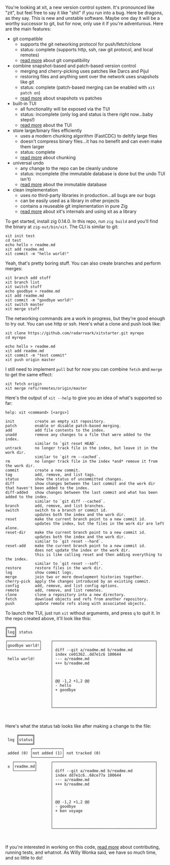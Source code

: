 You're looking at xit, a new version control system. It's pronounced like "zit", but feel free to say it like "shit" if you run into a bug. Here be dragons, as they say. This is new and unstable software. Maybe one day it will be a worthy successor to git, but for now, only use it if you're adventurous. Here are the main features:

* git compatible
  * supports the git networking protocol for push/fetch/clone
  * status: complete (supports http, ssh, raw git protocol, and local remotes)
  * [read more](docs/compat.md) about git compatibility
* combine snapshot-based and patch-based version control
  * merging and cherry-picking uses patches like Darcs and Pijul
  * restoring files and anything sent over the network uses snapshots like git
  * status: complete (patch-based merging can be enabled with `xit patch on`)
  * [read more](docs/patch.md) about snapshots vs patches
* built-in TUI
  * all functionality will be exposed via the TUI
  * status: incomplete (only log and status is there right now...baby steps!)
  * [read more](docs/tui.md) about the TUI
* store large/binary files efficiently
  * uses a modern chunking algorithm (FastCDC) to deltify large files
  * doesn't compress binary files...it has no benefit and can even make them larger
  * status: complete
  * [read more](docs/chunk.md) about chunking
* universal undo
  * any change to the repo can be cleanly undone
  * status: incomplete (the immutable database is done but the undo TUI isn't)
  * [read more](docs/db.md) about the immutable database
* clean implementation
  * uses *no* third-party libraries in production...all bugs are our bugs
  * can be easily used as a library in other projects
  * contains a reuseable git implementation in pure Zig
  * [read more](docs/lib.md) about xit's internals and using xit as a library

To get started, install zig 0.14.0. In this repo, run `zig build` and you'll find the binary at `zig-out/bin/xit`. The CLI is similar to git:

```
xit init test
cd test
echo hello > readme.md
xit add readme.md
xit commit -m "hello world!"
```

Yeah, that's pretty boring stuff. You can also create branches and perform merges:

```
xit branch add stuff
xit branch list
xit switch stuff
echo goodbye > readme.md
xit add readme.md
xit commit -m "goodbye world!"
xit switch master
xit merge stuff
```

The networking commands are a work in progress, but they're good enough to try out. You can use http or ssh. Here's what a clone and push look like:

```
xit clone https://github.com/radarroark/xitstarter.git myrepo
cd myrepo

echo hello > readme.md
xit add readme.md
xit commit -m "test commit"
xit push origin master
```

I still need to implement `pull` but for now you can combine `fetch` and `merge` to get the same effect:

```
xit fetch origin
xit merge refs/remotes/origin/master
```

Here's the output of `xit --help` to give you an idea of what's supported so far:

```
help: xit <command> [<args>]

init         create an empty xit repository.
patch        enable or disable patch-based merging.
add          add file contents to the index.
unadd        remove any changes to a file that were added to the index.
             similar to `git reset HEAD`.
untrack      no longer track file in the index, but leave it in the work dir.
             similar to `git rm --cached`.
rm           no longer track file in the index *and* remove it from the work dir.
commit       create a new commit.
tag          add, remove, and list tags.
status       show the status of uncommitted changes.
diff         show changes between the last commit and the work dir that haven't been added to the index.
diff-added   show changes between the last commit and what has been added to the index.
             similar to `git diff --cached`.
branch       add, remove, and list branches.
switch       switch to a branch or commit id.
             updates both the index and the work dir.
reset        make the current branch point to a new commit id.
             updates the index, but the files in the work dir are left alone.
reset-dir    make the current branch point to a new commit id.
             updates both the index and the work dir.
             similar to `git reset --hard`.
reset-add    make the current branch point to a new commit id.
             does not update the index or the work dir.
             this is like calling reset and then adding everything to the index.
             similar to `git reset --soft`.
restore      restore files in the work dir.
log          show commit logs.
merge        join two or more development histories together.
cherry-pick  apply the changes introduced by an existing commit.
config       add, remove, and list config options.
remote       add, remove, and list remotes.
clone        clone a repository into a new directory.
fetch        download objects and refs from another repository.
push         update remote refs along with associated objects.
```

To launch the TUI, just run `xit` without arguments, and press `q` to quit it. In the repo created above, it'll look like this:

```
╔═══╗                                                               
║log║ status                                                        
╚═══╝                                                               
┌──────────────┐    ┌─────────────────────────────────────────────┐ 
│goodbye world!│    │                                             │ 
└──────────────┘    │ diff --git a/readme.md b/readme.md          │ 
                    │ index ce01362..dd7e1c6 100644               │ 
 hello world!       │ --- a/readme.md                             │ 
                    │ +++ b/readme.md                             │ 
                    │                                             │ 
                    │                                             │ 
                    │                                             │ 
                    │ @@ -1,2 +1,2 @@                             │ 
                    │ - hello                                     │ 
                    │ + goodbye                                   │ 
                    │                                             │ 
                    │                                             │ 
                    │                                             │ 
                    └─────────────────────────────────────────────┘ 
                                                                    
 
```

Here's what the status tab looks like after making a change to the file:

```
     ╔══════╗                                                                
 log ║status║                                                                
     ╚══════╝                                                                
           ┌─────────────┐                                                   
 added (0) │not added (1)│ not tracked (0)                                   
           └─────────────┘                                                   
   ┌─────────┐      ┌─────────────────────────────────────────────┐          
 ± │readme.md│      │                                             │          
   └─────────┘      │ diff --git a/readme.md b/readme.md          │          
                    │ index dd7e1c6..68ce77a 100644               │          
                    │ --- a/readme.md                             │          
                    │ +++ b/readme.md                             │          
                    │                                             │          
                    │                                             │          
                    │                                             │          
                    │ @@ -1,2 +1,2 @@                             │          
                    │ - goodbye                                   │          
                    │ + bon voyage                                │          
                    │                                             │          
                    │                                             │          
                    │                                             │          
                    └─────────────────────────────────────────────┘          
                                                                             
 
```

If you're interested in working on this code, [read more](docs/dev.md) about contributing, running tests, and whatnot. As Willy Wonka said, we have so much time, and so little to do!

